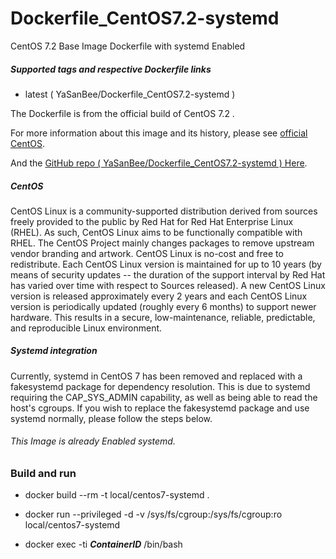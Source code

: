 # Dockerfile_CentOS7.2-systemd
CentOS 7.2 Base Image Dockerfile with systemd Enabled

##### Supported tags and respective Dockerfile links
+ latest ( YaSanBee/Dockerfile_CentOS7.2-systemd )

The Dockerfile is from the official build of CentOS 7.2 .

For more information about this image and its history, please see [official CentOS](https://hub.docker.com/_/centos/).

And the [GitHub repo ( YaSanBee/Dockerfile_CentOS7.2-systemd ) Here](https://github.com/YaSanBee/Dockerfile_CentOS7.2-systemd).

##### CentOS

CentOS Linux is a community-supported distribution derived from sources freely provided to the public by Red Hat for Red Hat Enterprise Linux (RHEL). As such, CentOS Linux aims to be functionally compatible with RHEL. The CentOS Project mainly changes packages to remove upstream vendor branding and artwork. CentOS Linux is no-cost and free to redistribute. Each CentOS Linux version is maintained for up to 10 years (by means of security updates -- the duration of the support interval by Red Hat has varied over time with respect to Sources released). A new CentOS Linux version is released approximately every 2 years and each CentOS Linux version is periodically updated (roughly every 6 months) to support newer hardware. This results in a secure, low-maintenance, reliable, predictable, and reproducible Linux environment.

##### Systemd integration

Currently, systemd in CentOS 7 has been removed and replaced with a fakesystemd package for dependency resolution. This is due to systemd requiring the CAP_SYS_ADMIN capability, as well as being able to read the host's cgroups. If you wish to replace the fakesystemd package and use systemd normally, please follow the steps below.

###### This Image is already Enabled systemd.

### Build and run

+ docker build --rm -t local/centos7-systemd .

+ docker run --privileged -d -v /sys/fs/cgroup:/sys/fs/cgroup:ro local/centos7-systemd

+ docker exec -ti ***ContainerID*** /bin/bash
